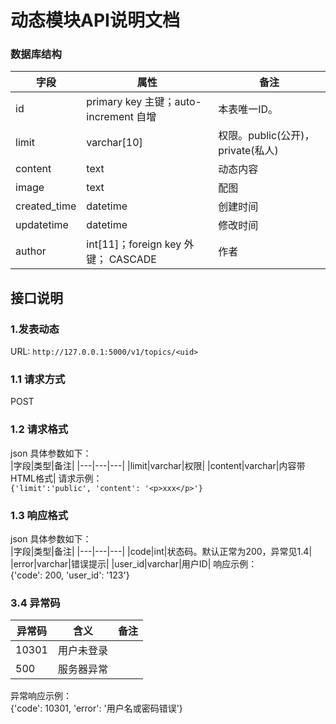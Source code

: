 # 动态模块API说明文档
### 数据库结构  
|字段|属性|备注|
|---|---|---|
|id|primary key 主键；auto-increment 自增|本表唯一ID。|
|limit|varchar[10]|权限。public(公开)，private(私人)|
|content|text|动态内容|
|image|text|配图|
|created_time|datetime|创建时间|
|updatetime|datetime|修改时间|
|author|int[11]；foreign key 外键； CASCADE|作者|

## 接口说明  
### 1.发表动态  
URL: `http://127.0.0.1:5000/v1/topics/<uid>`  
### 1.1 请求方式  
POST
### 1.2 请求格式  
json 具体参数如下：  
|字段|类型|备注|
|---|---|---|
|limit|varchar|权限|
|content|varchar|内容带HTML格式|
请求示例：  
`{'limit':'public', 'content': '<p>xxx</p>'} `
### 1.3 响应格式  
json 具体参数如下：  
|字段|类型|备注|
|---|---|---|
|code|int|状态码。默认正常为200，异常见1.4|
|error|varchar|错误提示|
|user_id|varchar|用户ID|
响应示例：  
{'code': 200, 'user_id': '123'}  
### 3.4 异常码  
|异常码|含义|备注|
|---|---|---|
|10301|用户未登录||
|500|服务器异常||
异常响应示例：  
{'code': 10301, 'error': '用户名或密码错误'} 
